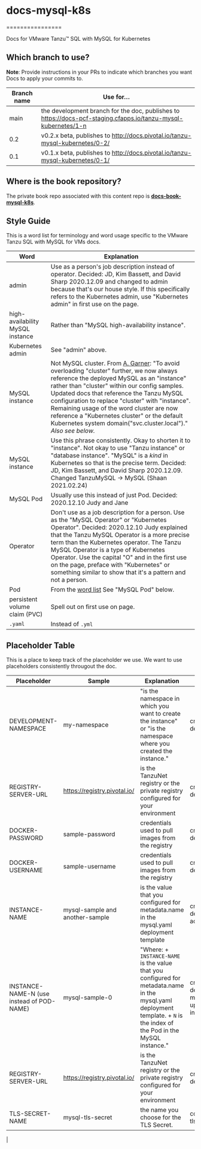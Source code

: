 # docs-mysql-k8s
================

Docs for VMware Tanzu™ SQL with MySQL for Kubernetes

## Which branch to use?

**Note**: Provide instructions in your PRs to indicate which branches you want Docs to apply your commits to.

| Branch name | Use for… |
|-------------| -------|
| main      | the development branch for the doc, publishes to https://docs-pcf-staging.cfapps.io/tanzu-mysql-kubernetes/1-n |
| 0.2      | v0.2.x beta, publishes to http://docs.pivotal.io/tanzu-mysql-kubernetes/0-2/|
| 0.1      | v0.1.x beta, publishes to http://docs.pivotal.io/tanzu-mysql-kubernetes/0-1/|


## Where is the book repository?

The private book repo associated with this content repo is [**docs-book-mysql-k8s**](https://github.com/pivotal-cf/docs-book-mysql-k8s).



## Style Guide

This is a word list for terminology and word usage specific to the VMware Tanzu SQL with MySQL for VMs docs.

| Word | Explanation |
|------|-------------|
| admin | Use as a person's job description instead of operator. Decided: JD, Kim Bassett, and David Sharp 2020.12.09 and changed to admin because that's our house style. If this specifically refers to the Kubernetes admin, use "Kubernetes admin" in first use on the page. |
| high-availability MySQL instance | Rather than "MySQL high-availability instance".|
| Kubernetes admin | See "admin" above. |
| MySQL instance | Not MySQL cluster. From [A. Garner](https://github.com/pivotal-cf/docs-mysql-k8s/pull/28): "To avoid overloading "cluster" further, we now always reference the deployed MySQL as an "instance" rather than "cluster" within our config samples. Updated docs that reference the Tanzu MySQL configuration to replace "cluster" with "instance". Remaining usage of the word cluster are now reference a "Kubernetes cluster" or the default Kubernetes system domain("svc.cluster.local")." _Also see below._|
| MySQL instance  | Use this phrase consistently. Okay to shorten it to "instance". Not okay to use "Tanzu instance" or "database instance". "MySQL" is a _kind_ in Kubernetes so that is the precise term. Decided: JD, Kim Bassett, and David Sharp 2020.12.09. Changed TanzuMySQL -> MySQL (Shaan 2021.02.24)|
| MySQL Pod | Usually use this instead of just Pod. Decided: 2020.12.10 Judy and Jane |
| Operator | Don't use as a job description for a person. Use as the "MySQL Operator" or "Kubernetes Operator". Decided: 2020.12.10 Judy explained that the Tanzu MySQL Operator is a more precise term than the Kubernetes operator. The Tanzu MySQL Operator is a type of Kubernetes Operator. Use the capital "O" and in the first use on the page, preface with "Kubernetes" or something similar to show that it's a pattern and not a person.|
| Pod  | From the [word list](https://docs.google.com/spreadsheets/d/1hkadtxR1hY57kK7h5HN4ITHLJleZixCDH_RJPUpNq_A/edit?usp=sharing) See "MySQL Pod" below. |
| persistent volume claim (PVC)  | Spell out on first use on page.|
| `.yaml` | Instead of `.yml` |

## Placeholder Table

This is a place to keep track of the placeholder we use.
We want to use placeholders consistently througout the doc.

| Placeholder | Sample | Explanation | Used in |
|-------------|--------|-------------|---------|
| DEVELOPMENT-NAMESPACE | my-namespace | "is the namespace in which you want to create the instance" or "is the namespace where you created the instance." | create-delete.html |
| REGISTRY-SERVER-URL |https://registry.pivotal.io/ |  is the TanzuNet registry or the private registry configured for your environment | create-delete.html|
| DOCKER-PASSWORD | sample-password | credentials used to pull images from the registry | create-delete.html |
| DOCKER-USERNAME |sample-username |  credentials used to pull images from the registry | create-delete.html |
| INSTANCE-NAME | mysql-sample and another-sample |   is the value that you configured for metadata.name in the mysql.yaml deployment template | create-delete.html, accessing.html |
| INSTANCE-NAME-N (use instead of POD-NAME)| mysql-sample-0 | "Where: + `INSTANCE-NAME` is the value that you configured for metadata.name in the mysql.yaml deployment template. + `N` is the index of the Pod in the MySQL instance." | create-delete-mysql.html, update-instance.html |
| REGISTRY-SERVER-URL |https://registry.pivotal.io/ |  is the TanzuNet registry or the private registry configured for your environment | create-delete.html|
| TLS-SECRET-NAME |mysql-tls-secret | the name you choose for the TLS Secret.  | configure-tls.html|
|
